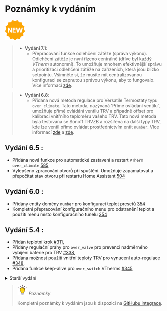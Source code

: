 # Poznámky k vydáním

![New](images/new-icon.png)

> * **Vydání 7.1**:
>   - Přepracování funkce odlehčení zátěže (správa výkonu). Odlehčení zátěže je nyní řízeno centrálně (dříve byl každý _VTherm_ autonomní). To umožňuje mnohem efektivnější správu a prioritizaci odlehčení zátěže na zařízeních, která jsou blízko setpointu. Všimněte si, že musíte mít centralizovanou konfiguraci se zapnutou správou výkonu, aby to fungovalo. Více informací [zde](./feature-power.md).

> * **Vydání 6.8**:
>   - Přidána nová metoda regulace pro Versatile Termostaty typu `over_climate`. Tato metoda, nazývaná 'Přímé ovládání ventilu', umožňuje přímé ovládání ventilu TRV a případně offset pro kalibraci vnitřního teploměru vašeho TRV. Tato nová metoda byla testována se Sonoff TRVZB a rozšířena na další typy TRV, kde lze ventil přímo ovládat prostřednictvím entit `number`. Více informací [zde](over-climate.md#lauto-régulation) a [zde](self-regulation.md#auto-régulation-par-contrôle-direct-de-la-vanne).

## **Vydání 6.5** :
  - Přidána nová funkce pro automatické zastavení a restart `VTherm over_climate` [585](https://github.com/jmcollin78/versatile_thermostat/issues/585)
  - Vylepšeno zpracování otvorů při spuštění. Umožňuje zapamatovat a přepočítat stav otvoru při restartu Home Assistant [504](https://github.com/jmcollin78/versatile_thermostat/issues/504)

## **Vydání 6.0** :
  - Přidány entity domény `number` pro konfiguraci teplot presetů [354](https://github.com/jmcollin78/versatile_thermostat/issues/354)
  - Kompletní přepracování konfiguračního menu pro odstranění teplot a použití menu místo konfiguračního tunelu [354](https://github.com/jmcollin78/versatile_thermostat/issues/354)

## **Vydání 5.4** :
  - Přidán teplotní krok [#311](https://github.com/jmcollin78/versatile_thermostat/issues/311),
  - Přidány regulační prahy pro `over_valve` pro prevenci nadměrného vybíjení baterie pro TRV [#338](https://github.com/jmcollin78/versatile_thermostat/issues/338),
  - Přidána možnost použití vnitřní teploty TRV pro vynucení auto-regulace [#348](https://github.com/jmcollin78/versatile_thermostat/issues/348),
  - Přidána funkce keep-alive pro `over_switch` VTherms [#345](https://github.com/jmcollin78/versatile_thermostat/issues/345)

<details>
<summary>Starší vydání</summary>

> * **Vydání 5.3** : Přidána funkce pro ovládání centrálního kotle [#234](https://github.com/jmcollin78/versatile_thermostat/issues/234) - více informací zde: [Ovládání centrálního kotle](#le-contrôle-dune-chaudière-centrale). Přidána možnost deaktivace bezpečnostního režimu pro externí teploměr [#343](https://github.com/jmcollin78/versatile_thermostat/issues/343)
> * **Vydání 5.2** : Přidán `central_mode` pro centrální ovládání všech VTherms [#158](https://github.com/jmcollin78/versatile_thermostat/issues/158).
> * **Vydání 5.1** : Omezení hodnot posílaných do ventilů a do podkladové klimatické teploty.
> * **Vydání 5.0** : Přidána centrální konfigurace pro kombinování konfigurovatelných atributů [#239](https://github.com/jmcollin78/versatile_thermostat/issues/239).
> * **Vydání 4.3** : Přidán auto-ventilátor režim pro typ `over_climate` pro aktivaci ventilace při velkém teplotním rozdílu [#223](https://github.com/jmcollin78/versatile_thermostat/issues/223).
> * **Vydání 4.2** : Sklon teplotní křivky je nyní vypočítán v °/hodinu místo °/min [#242](https://github.com/jmcollin78/versatile_thermostat/issues/242). Opravena automatická detekce otevření přidáním vyhlazení teplotní křivky.
> * **Vydání 4.1** : Přidán **Expertní** regulační režim, kde uživatelé mohou specifikovat své vlastní parametry auto-regulace místo používání předprogramovaných [#194](https://github.com/jmcollin78/versatile_thermostat/issues/194).
> * **Vydání 4.0** : Přidána podpora pro **Versatile Thermostat UI Card**. Viz [Versatile Thermostat UI Card](https://github.com/jmcollin78/versatile-thermostat-ui-card). Přidán **Pomalý** regulační režim pro topná zařízení s pomalou latencí [#168](https://github.com/jmcollin78/versatile_thermostat/issues/168). Změněno jak **se vypočítává výkon** pro VTherms s více podkladovými zařízeními [#146](https://github.com/jmcollin78/versatile_thermostat/issues/146). Přidána podpora pro AC a Heat pro VTherms prostřednictvím spínače [#144](https://github.com/jmcollin78/versatile_thermostat/pull/144)
> * **Vydání 3.8**: Přidána funkce **auto-regulace** pro termostaty `over_climate` regulované podkladovou klimatizací. Viz [Auto-regulace](#lauto-régulation) a [#129](https://github.com/jmcollin78/versatile_thermostat/issues/129). Přidána **možnost invertovat ovládání** pro termostaty `over_switch` pro řešení instalací s pilotním vodičem a diodou [#124](https://github.com/jmcollin78/versatile_thermostat/issues/124).
> * **Vydání 3.7**: Přidán typ Versatile Thermostat `over_valve` pro přímé ovládání ventilu TRV nebo jakéhokoli jiného zařízení typu dimmer pro vytápění. Regulace se provádí přímo úpravou procenta otevření podkladové entity: 0 znamená, že ventil je vypnutý, 100 znamená, že ventil je plně otevřený. Viz [#131](https://github.com/jmcollin78/versatile_thermostat/issues/131). Přidána funkce obejití pro detekci otevření [#138](https://github.com/jmcollin78/versatile_thermostat/issues/138). Přidána podpora slovenského jazyka.
> * **Vydání 3.6**: Přidán parametr `motion_off_delay` pro vylepšení zpracování detekce pohybu [#116](https://github.com/jmcollin78/versatile_thermostat/issues/116), [#128](https://github.com/jmcollin78/versatile_thermostat/issues/128). Přidán AC režim (klimatizace) pro `over_switch` VTherm. Připraven GitHub projekt pro usnadnění příspěvků [#127](https://github.com/jmcollin78/versatile_thermostat/issues/127)
> * **Vydání 3.5**: Možné více termostatů v režimu "thermostat over climate" [#113](https://github.com/jmcollin78/versatile_thermostat/issues/113)
> * **Vydání 3.4**: Oprava chyb a vystavení teplot presetů pro AC režim [#103](https://github.com/jmcollin78/versatile_thermostat/issues/103)
> * **Vydání 3.3**: Přidán režim klimatizace (AC). Tato funkce vám umožňuje používat AC režim vašeho podkladového termostatu. Pro použití musíte zaškrtnout možnost "Použít AC režim" a definovat teplotní hodnoty pro presety a away presety.
> * **Vydání 3.2** : Přidána možnost ovládat více spínačů ze stejného termostatu. V tomto režimu jsou spínače spouštěny s prodlevou pro minimalizaci výkonu požadovaného v daném čase (minimalizace období překrývání). Viz [Konfigurace](#sélectionnez-des-entités-pilotées)
> * **Vydání 3.1** : Přidána detekce otevření okna/dveří poklesem teploty. Tato nová funkce automaticky zastaví radiátor, když teplota náhle klesne. Viz [Auto režim](#le-mode-auto)
> * **Hlavní vydání 3.0** : Přidáno zařízení termostatu a přidružené senzory (binární i nebinární). Mnohem blíže filozofii Home Assistant, nyní máte přímý přístup k energii spotřebované radiátorem řízeným termostatem a mnoha dalším senzorům užitečným pro vaše automatizace a dashboardy.
> * **Vydání 2.3** : Přidáno měření výkonu a energie pro radiátor řízený termostatem.
> * **Vydání 2.2** : Přidána bezpečnostní funkce pro prevenci ponechání radiátoru topícího donekonečna v případě selhání teploměru.
> * **Hlavní vydání 2.0** : Přidán termostat "over climate" umožňující transformovat jakýkoli termostat na Versatile Thermostat a získat všechny jeho funkce.

</details>

> ![Tip](images/tips.png) _*Poznámky*_
>
> Kompletní poznámky k vydáním jsou k dispozici na [GitHubu integrace](https://github.com/jmcollin78/versatile_thermostat/releases/).
